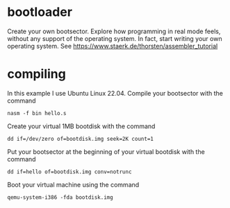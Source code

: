 # bootloader
Create your own bootsector. Explore how programming in real mode feels, without any support of the operating system. In fact, start writing your own operating system. See https://www.staerk.de/thorsten/assembler_tutorial

# compiling
In this example I use Ubuntu Linux 22.04.
Compile your bootsector with the command
```
nasm -f bin hello.s
```

Create your virtual 1MB bootdisk with the command
```
dd if=/dev/zero of=bootdisk.img seek=2K count=1
```

Put your bootsector at the beginning of your virtual bootdisk with the command
```
dd if=hello of=bootdisk.img conv=notrunc
```

Boot your virtual machine using the command
```
qemu-system-i386 -fda bootdisk.img
```
